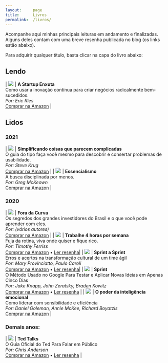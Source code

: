 ```yaml
---
layout:		page
title:		Livros
permalink:	/livros/
---
```


Acompanhe aqui minhas principais leituras em andamento e finalizadas. Alguns deles contam com uma breve resenha publicada no blog (os links estão abaixo).

Para adquirir qualquer título, basta clicar na capa do livro abaixo:

## Lendo

| <a href="https://www.amazon.com.br/startup-enxuta-Eric-Ries/dp/8543108624?__mk_pt_BR=%C3%85M%C3%85%C5%BD%C3%95%C3%91&dchild=1&keywords=startup+enxuta&qid=1613860981&sr=8-1&linkCode=li2&tag=thiagonasc-20&linkId=3fa6e0eee332d2f2ff2fb9227c0cd4c5&language=pt_BR&ref_=as_li_ss_il" target="_blank"><img border="0" src="//ws-na.amazon-adsystem.com/widgets/q?_encoding=UTF8&ASIN=8543108624&Format=_SL160_&ID=AsinImage&MarketPlace=BR&ServiceVersion=20070822&WS=1&tag=thiagonasc-20&language=pt_BR" ></a><img src="https://ir-br.amazon-adsystem.com/e/ir?t=thiagonasc-20&language=pt_BR&l=li2&o=33&a=8543108624" width="1" height="1" border="0" alt="" style="border:none !important; margin:0px !important;" /> | **A Startup Enxuta**<br>Como usar a inovação contínua para criar negócios radicalmente bem-sucedidos.<br>*Por: Eric Ries*<br><a target="_blank" href="https://amzn.to/3dtG06p">Comprar na Amazon</a> |

## Lidos

### 2021

| <a href="https://www.amazon.com.br/Simplificando-Coisas-que-Parecem-Complicadas/dp/8576084511/ref=as_li_ss_il?pd_rd_w=tORmh&pf_rd_p=d0535571-aad7-4770-ae2d-9b992292ca3c&pf_rd_r=4Z8BPE5SHAMTF1JZANB1&pd_rd_r=9b5b948f-bf91-4e14-be28-1c6329694608&pd_rd_wg=H3C5m&pd_rd_i=8576084511&psc=1&linkCode=li2&tag=thiagonasc-20&linkId=015f2fc938c479024b6f03a746270204&language=pt_BR" target="_blank"><img border="0" src="//ws-na.amazon-adsystem.com/widgets/q?_encoding=UTF8&ASIN=8576084511&Format=_SL160_&ID=AsinImage&MarketPlace=BR&ServiceVersion=20070822&WS=1&tag=thiagonasc-20&language=pt_BR" ></a><img src="https://ir-br.amazon-adsystem.com/e/ir?t=thiagonasc-20&language=pt_BR&l=li2&o=33&a=8576084511" width="1" height="1" border="0" alt="" style="border:none !important; margin:0px !important;" /> | **Simplificando coisas que parecem complicadas**<br>O guia do tipo faça você mesmo para descobrir e consertar problemas de usabilidade.<br>*Por: Steve Krug*<br><a target="_blank" href="https://amzn.to/3c6JTNZ">Comprar na Amazon</a> |
| <a href="https://www.amazon.com.br/Essencialismo-Greg-Mckeown/dp/8543102146/ref=as_li_ss_il?__mk_pt_BR=%C3%85M%C3%85%C5%BD%C3%95%C3%91&dchild=1&keywords=essencialismo&qid=1609690634&sr=8-1&linkCode=li2&tag=thiagonasc-20&linkId=7ef68ea5f7eb44db4de953e962286cb0&language=pt_BR" target="_blank"><img border="0" src="//ws-na.amazon-adsystem.com/widgets/q?_encoding=UTF8&ASIN=8543102146&Format=_SL160_&ID=AsinImage&MarketPlace=BR&ServiceVersion=20070822&WS=1&tag=thiagonasc-20&language=pt_BR" ></a><img src="https://ir-br.amazon-adsystem.com/e/ir?t=thiagonasc-20&language=pt_BR&l=li2&o=33&a=8543102146" width="1" height="1" border="0" alt="" style="border:none !important; margin:0px !important;" /> | **Essencialismo**<br>A busca disciplinada por menos.<br>*Por: Greg McKeown*<br><a target="_blank" href="https://amzn.to/390Fklb">Comprar na Amazon</a> |

### 2020

| <a href="https://www.amazon.com.br/Curva-Segredos-Grandes-Investidores-Aprender/dp/8582850123/ref=as_li_ss_il?__mk_pt_BR=%C3%85M%C3%85%C5%BD%C3%95%C3%91&dchild=1&keywords=fora+da+curva&qid=1603069935&sr=8-1&linkCode=li2&tag=thiagonasc-20&linkId=c3f0650619e12518ebd494843ca72a2e" target="_blank"><img border="0" src="//ws-na.amazon-adsystem.com/widgets/q?_encoding=UTF8&ASIN=8582850123&Format=_SL160_&ID=AsinImage&MarketPlace=BR&ServiceVersion=20070822&WS=1&tag=thiagonasc-20" ></a><img src="https://ir-br.amazon-adsystem.com/e/ir?t=thiagonasc-20&l=li2&o=33&a=8582850123" width="1" height="1" border="0" alt="" style="border:none !important; margin:0px !important;" /> | **Fora da Curva**<br>Os segredos dos grandes investidores do Brasil e o que você pode aprender com eles.<br>*Por: (vários autores)*<br><a target="_blank" href="https://amzn.to/37p7wPv">Comprar na Amazon</a> |
| <a target="_blank"  href="https://www.amazon.com.br/gp/product/8542211561/ref=as_li_tl?ie=UTF8&camp=1789&creative=9325&creativeASIN=8542211561&linkCode=as2&tag=thiagonasc-20&linkId=01bd6447e0adc0c2750f2de0e3490873"><img border="0" src="//ws-na.amazon-adsystem.com/widgets/q?_encoding=UTF8&MarketPlace=BR&ASIN=8542211561&ServiceVersion=20070822&ID=AsinImage&WS=1&Format=_SL160_&tag=thiagonasc-20" ></a><img src="//ir-br.amazon-adsystem.com/e/ir?t=thiagonasc-20&l=am2&o=33&a=8542211561" width="1" height="1" border="0" alt="" style="border:none !important; margin:0px !important;" /> | **Trabalhe 4 horas por semana**<br>Fuja da rotina, viva onde quiser e fique rico.<br>*Por: Timothy Ferriss*<br><a target="_blank" href="https://amzn.to/2YFN9aO">Comprar na Amazon</a> • [Ler resenha](livro-trabalhe-4-horas-por-semana)|
| <a target="_blank"  href="https://www.amazon.com.br/gp/offer-listing/B087N2LKXB/ref=as_li_tl?ie=UTF8&camp=1789&creative=9325&creativeASIN=B087N2LKXB&linkCode=am2&tag=thiagonasc-20&linkId=24530f29207c14bd6b67a3d69a33b2d9"><img border="0" src="//ws-na.amazon-adsystem.com/widgets/q?_encoding=UTF8&MarketPlace=BR&ASIN=B087N2LKXB&ServiceVersion=20070822&ID=AsinImage&WS=1&Format=_SL160_&tag=thiagonasc-20" ></a><img src="//ir-br.amazon-adsystem.com/e/ir?t=thiagonasc-20&l=am2&o=33&a=B087N2LKXB" width="1" height="1" border="0" alt="" style="border:none !important; margin:0px !important;" /> | **Sprint a Sprint**<br>Erros e acertos na transformação cultural de um time ágil<br>*Por: Mary Provinciatto, Paulo Caroli*<br><a target="_blank" href="https://www.amazon.com.br/gp/product/B087N2LKXB/ref=as_li_tl?ie=UTF8&camp=1789&creative=9325&creativeASIN=B087N2LKXB&linkCode=as2&tag=thiagonasc-20&linkId=5543007d05c8086cfbcd14677644354e">Comprar na Amazon</a> • [Ler resenha](resenha-livro-sprint-a-sprint)|
| <a target="_blank"  href="https://www.amazon.com.br/gp/product/8551001523/ref=as_li_tl?ie=UTF8&camp=1789&creative=9325&creativeASIN=8551001523&linkCode=am2&tag=thiagonasc-20&linkId=3af0c3d47023d1da948cf8401174f924"><img border="0" src="//ws-na.amazon-adsystem.com/widgets/q?_encoding=UTF8&MarketPlace=BR&ASIN=8551001523&ServiceVersion=20070822&ID=AsinImage&WS=1&Format=_SL160_&tag=thiagonasc-20" ></a><img src="//ir-br.amazon-adsystem.com/e/ir?t=thiagonasc-20&l=am2&o=33&a=8551001523" width="1" height="1" border="0" alt="" style="border:none !important; margin:0px !important;" /> | **Sprint**<br>O Método Usado no Google Para Testar e Aplicar Novas Ideias em Apenas Cinco Dias<br>*Por: Jake Knapp, John Zeratsky, Braden Kowitz* <br> <a target="_blank" href="https://www.amazon.com.br/gp/product/8551001523/ref=as_li_tl?ie=UTF8&camp=1789&creative=9325&creativeASIN=8551001523&linkCode=as2&tag=thiagonasc-20&linkId=d35a62c65bd24e83f5aaf5c402e7498f">Comprar na Amazon</a> • [Ler resenha](resenha-livro-sprint) |
| <a target="_blank"  href="https://www.amazon.com.br/gp/offer-listing/B07D3XSVLH/ref=as_li_tl?ie=UTF8&camp=1789&creative=9325&creativeASIN=B07D3XSVLH&linkCode=am2&tag=thiagonasc-20&linkId=18ca44966ab348c3d9b31237f3f7b1d0"><img border="0" src="//ws-na.amazon-adsystem.com/widgets/q?_encoding=UTF8&MarketPlace=BR&ASIN=B07D3XSVLH&ServiceVersion=20070822&ID=AsinImage&WS=1&Format=_SL160_&tag=thiagonasc-20" ></a><img src="//ir-br.amazon-adsystem.com/e/ir?t=thiagonasc-20&l=am2&o=33&a=B07D3XSVLH" width="1" height="1" border="0" alt="" style="border:none !important; margin:0px !important;" /> | **O poder da inteligência emocional**<br>Como liderar com sensibilidade e eficiência <br> *Por: Daniel Goleman, Annie McKee, Richard Boyatzis* <br> <a target="_blank" href="https://www.amazon.com.br/gp/product/B07D3XSVLH/ref=as_li_tl?ie=UTF8&camp=1789&creative=9325&creativeASIN=B07D3XSVLH&linkCode=as2&tag=thiagonasc-20&linkId=d32b48118f4d458206e425dc58568886">Comprar na Amazon</a> |

### Demais anos:

| <a target="_blank"  href="https://www.amazon.com.br/gp/product/858057935X/ref=as_li_tl?ie=UTF8&camp=1789&creative=9325&creativeASIN=858057935X&linkCode=as2&tag=thiagonasc-20&linkId=6ac163b2bec5670cacfd59c255af7bf7"><img border="0" src="//ws-na.amazon-adsystem.com/widgets/q?_encoding=UTF8&MarketPlace=BR&ASIN=858057935X&ServiceVersion=20070822&ID=AsinImage&WS=1&Format=_SL160_&tag=thiagonasc-20" ></a><img src="//ir-br.amazon-adsystem.com/e/ir?t=thiagonasc-20&l=am2&o=33&a=858057935X" width="1" height="1" border="0" alt="" style="border:none !important; margin:0px !important;" /> | **Ted Talks**<br>O Guia Oficial do Ted Para Falar em Público <br> *Por: Chris Anderson* <br> <a target="_blank" href="https://www.amazon.com.br/gp/product/858057935X/ref=as_li_tl?ie=UTF8&camp=1789&creative=9325&creativeASIN=858057935X&linkCode=as2&tag=thiagonasc-20&linkId=ceb560085dcb14f0a2be8c8e08b35524">Comprar na Amazon</a> • [Ler resenha](resenha-ted-talks-livro) |